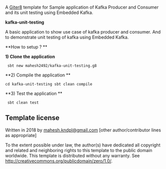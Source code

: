 A [Giter8][g8] template for Sample application of Kafka Producer and Consumer and its unit testing using Embedded Kafka.

**kafka-unit-testing**

A basic application to show use case of kafka producer and consumer. And to demonstrate unit testing of kafka using Embedded Kafka.

**How to setup ? **

**1) Clone the application**

` sbt new mahesh2492/kafka-unit-testing.g8`

**2) Compile the application **

`cd kafka-unit-testing
 sbt clean compile `
 
 **3) Test the application **
 
 ` sbt clean test`


Template license
----------------
Written in 2018 by <Mahesh Chand> <mahesh.kndpl@gmail.com>
[other author/contributor lines as appropriate]

To the extent possible under law, the author(s) have dedicated all copyright and related
and neighboring rights to this template to the public domain worldwide.
This template is distributed without any warranty. See <http://creativecommons.org/publicdomain/zero/1.0/>.

[g8]: http://www.foundweekends.org/giter8/
